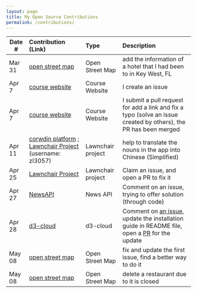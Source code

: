 ```yaml
---
layout: page
title: My Open Source Contributions
permalink: /contributions/
---
```


<!--
Type of the contribution should be "Wikipedia edit", "OpenStreet Map feature", "Documentation", "Course website", "Blog",
"Browser Add-on", etc.

The description should include a brief summary of what you did.

The link should bring us to a public page that shows your contribution. 

Replace the first row with your own contribution. 

-->





| Date #       | Contribution (Link)  | Type  | Description |
|---|:---|:---|:---|
| Mar 31  | [open street map](https://www.openstreetmap.org/changeset/119140149) | Open Street Map |   add the information of a hotel that I had been to in Key West, FL   |
| Apr 7   | [course website](https://github.com/joannakl/ossd/issues/27)    | Course Website    |  I create an issue    |
| Apr 7   | [course website](https://github.com/joannakl/ossd/pull/28)     | Course Website    |  I submit a pull request for add a link and fix a typo (solve an issue created by others), the PR has been merged |
| Apr 11  | [corwdin platform](https://lawnchair.crowdin.com/lawnchair) ; [Lawnchair Project](https://github.com/LawnchairLauncher/lawnchair) (username: zl3057) | Lawnchair project |   help to translate the nouns in the app into Chinese (Simplified)   |
| Apr 25  | [Lawnchair Project](https://github.com/LawnchairLauncher/lawnicons/pull/448) | Lawnchair project | Claim an issue, and open a PR to fix it |
| Apr 27  | [NewsAPI](https://github.com/News-API-gh/News-API-node/issues/9) | News API| Comment on an issue, trying to offer solution (through code) |
| Apr 28  | [d3-cloud](https://github.com/jasondavies/d3-cloud/pull/175) | d3-cloud | Comment on [an issue](https://github.com/jasondavies/d3-cloud/issues/152), update the installation guide in README file, open a [PR](https://github.com/jasondavies/d3-cloud/pull/175) for the update |
| May 08  | [open street map](https://www.openstreetmap.org/changeset/120712963) | Open Street Map |  fix and update the first issue, find a better way to do it|
| May 08 | [open street map](https://www.openstreetmap.org/changeset/120713210) | Open Street Map |  delete a restaurant due to it is closed|
